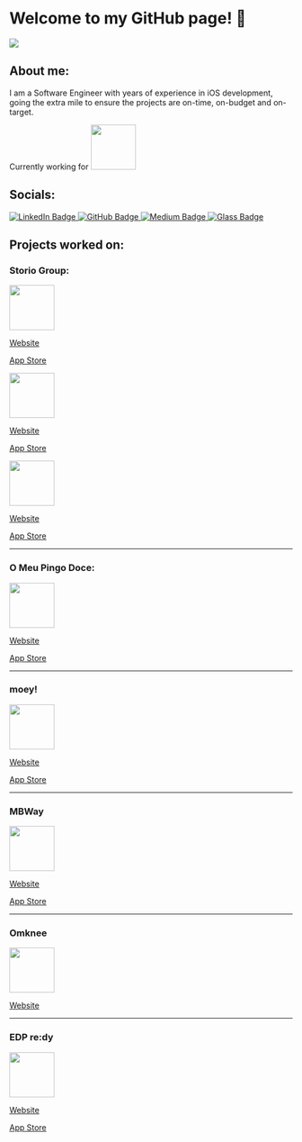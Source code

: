 # Welcome to my GitHub page! 👋

<img src="https://images.unsplash.com/photo-1629324176054-faf971085b46?ixlib=rb-4.0.3&ixid=M3wxMjA3fDB8MHxwaG90by1wYWdlfHx8fGVufDB8fHx8fA%3D%3D&auto=format&fit=crop&w=2670&q=80" />

## About me:

I am a Software Engineer with years of experience in iOS development, going the extra mile to ensure the projects are on-time, on-budget and on-target.

Currently working for <a href="https://wallapop.com/"><img src= "https://es.wallapop.com/next-assets/images/logo-wallapop-home-v2.svg" height="80"/></a>

## Socials:

<div id="badges">
  <a href="https://www.linkedin.com/in/miguel-p-alcantara">
    <img src="https://img.shields.io/badge/linkedin-%230077B5.svg?style=for-the-badge&logo=linkedin&logoColor=white" alt="LinkedIn Badge"/>
  </a>
  <a href="https://github.com/migalc">
    <img src="https://img.shields.io/badge/github-%23121011.svg?style=for-the-badge&logo=github&logoColor=white" alt="GitHub Badge"/>
  </a>
  <a href="https://medium.com/@mrpcalcantara">
    <img src="https://img.shields.io/badge/Medium-12100E?style=for-the-badge&logo=medium&logoColor=white" alt="Medium Badge"/>
  </a>
  <a href="https://glass.photo/miguelalcantara">
    <img src="https://img.shields.io/badge/Glass-000000?style=for-the-badge&logo=glass&logoColor=white" alt="Glass Badge"/>
  </a>
</div>

## Projects worked on:

### Storio Group:

<img src= "https://is1-ssl.mzstatic.com/image/thumb/Purple211/v4/f6/b1/8a/f6b18a31-5605-2dea-08a7-2521757732c9/AppIconHofmann-0-0-1x_U007epad-0-1-0-sRGB-85-220.png/460x0w.webp" height="80"/>

[Website](https://www.hofmann.es/)

[App Store](https://apps.apple.com/es/app/hofmann-%C3%A1lbumes-de-fotos/id891707074)

<img src= "https://is1-ssl.mzstatic.com/image/thumb/Purple221/v4/e4/3f/56/e43f56c9-a437-74cf-358d-97cb3e54635b/AppIconAlbelli-0-0-1x_U007epad-0-1-0-sRGB-85-220.png/460x0w.webp" height="80"/>

[Website](https://www.albelli.nl/)

[App Store](https://apps.apple.com/be/app/albelli-fotoboek-poster-prints/id1049668862)

<img src= "https://is1-ssl.mzstatic.com/image/thumb/Purple221/v4/5c/3b/f4/5c3bf4a1-7293-f438-4076-201d46c45cd4/AppIconPhotobox-0-0-1x_U007epad-0-1-0-sRGB-85-220.png/460x0w.webp" height="80"/>

[Website](https://www.photobox.co.uk/)

[App Store](https://apps.apple.com/gb/app/photobox-photo-books-prints/id574408353)

---
### O Meu Pingo Doce:

<img src= "https://play-lh.googleusercontent.com/-KY7h2o5K2v9RgHpT_AGus3CfkE9FqEyGpxqGhLApkjt1RR_7m83pHM8tA2nWnYXNUnb" height="80"/>

[Website](https://www.pingodoce.pt/app-o-meu-pingo-doce/)

[App Store](https://apps.apple.com/pt/app/o-meu-pingo-doce/id1218939596)

---
### moey!

<img src= "https://moey.pt/hubfs/Logo-1.svg" height="80"/>

[Website](https://moey.pt/en/)

[App Store](https://apps.apple.com/us/app/moey-mobile-banking/id1462060959)

---
### MBWay

<img src= "https://www.mbway.pt/wp-content/uploads/2020/07/Logo_MBWay@2x.png" height="80"/>

[Website](https://www.mbway.pt/)

[App Store](https://apps.apple.com/us/app/mb-way/id918126133)

---
### Omknee

<img src= "https://omknee.com/img/Logo/Landscape-black.png" height="80"/>

[Website](https://omknee.com/)

---
### EDP re:dy

<img src= "https://upload.wikimedia.org/wikipedia/commons/9/99/EDP_logo.svg" height="80"/>

[Website](https://www.edp.com/en/innovation/redy)

[App Store](https://apps.apple.com/pt/app/edp-redy/id1453190851)
